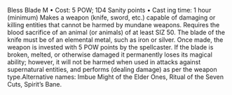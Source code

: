 Bless Blade M
• Cost:  5 POW; 1D4 Sanity points
•
 Cast
ing time: 1 hour (minimum)
Makes a weapon (knife, sword, etc.) capable of damaging or 
killing entities that cannot be harmed by mundane weapons. 
Requires the blood sacrifice of an animal (or animals) of at 
least SIZ 50. The blade of the knife must be of an elemental 
metal, such as iron or silver. Once made, the weapon is 
invested with 5 POW points by the spellcaster.
If the blade is broken, melted, or otherwise damaged it 
permanently loses its magical ability; however, it will not be 
harmed when used in attacks against supernatural entities, 
and performs (dealing damage) as per the weapon type.Alternative names: Imbue Might of the Elder Ones, Ritual 
of the Seven Cuts, Spirit’s Bane.

